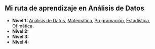 ## Mi ruta de aprendizaje en Análisis de Datos

<ul>
    <li>
        <b>Nivel 1:</b> 
        <a href="https://github.com/eduuest/Backup-DA/tree/main/Nivel1/IntroDA">Análisis de Datos</a>, 
        <a href="https://github.com/eduuest/Backup-DA/tree/main/Nivel1/Matematica">Matemática</a>, 
        <a href="https://github.com/eduuest/Backup-DA/tree/main/Nivel1/Programacion">Programación</a>, 
        <a href="https://github.com/eduuest/Backup-DA/tree/main/Nivel1/Estadistica">Estadística</a>, 
        <a href="https://github.com/eduuest/Backup-DA/tree/main/Nivel1/Ofimatica">Ofimática</a>.
    </li>
    <li>
        <b>Nivel 2:</b>
    </li>
    <li>
        <b>Nivel 3:</b>
    </li>
    <li>
        <b>Nivel 4:</b>
    </li>
</ul>
